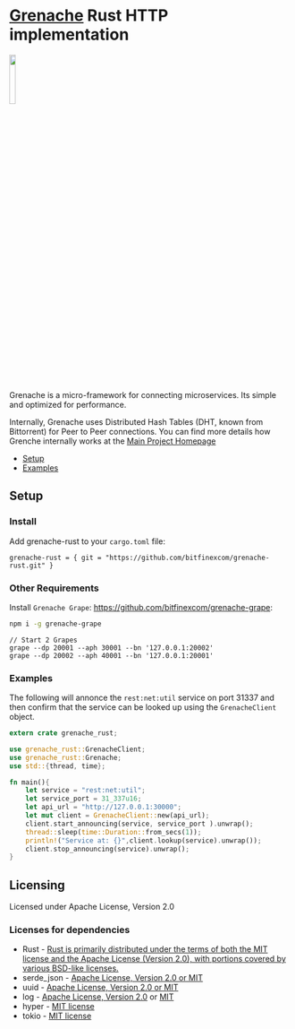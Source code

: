 # [Grenache](https://github.com/bitfinexcom/grenache) Rust HTTP implementation

<img src="https://raw.githubusercontent.com/bitfinexcom/grenache-nodejs-http/master/logo.png" width="15%" />

Grenache is a micro-framework for connecting microservices. Its simple and optimized for performance.

Internally, Grenache uses Distributed Hash Tables (DHT, known from Bittorrent) for Peer to Peer connections. You can find more details how Grenche internally works at the [Main Project Homepage](https://github.com/bitfinexcom/grenache)

 - [Setup](#setup)
 - [Examples](#examples)

## Setup

### Install
Add grenache-rust to your `cargo.toml` file:
```
grenache-rust = { git = "https://github.com/bitfinexcom/grenache-rust.git" }
```

### Other Requirements

Install `Grenache Grape`: https://github.com/bitfinexcom/grenache-grape:

```bash
npm i -g grenache-grape
```

```
// Start 2 Grapes
grape --dp 20001 --aph 30001 --bn '127.0.0.1:20002'
grape --dp 20002 --aph 40001 --bn '127.0.0.1:20001'
```

### Examples
The following will annonce the `rest:net:util` service on port 31337 and then confirm that the service can be looked up using the `GrenacheClient` object.
```rust
extern crate grenache_rust;

use grenache_rust::GrenacheClient;
use grenache_rust::Grenache;
use std::{thread, time};

fn main(){
    let service = "rest:net:util";
    let service_port = 31_337u16;
    let api_url = "http://127.0.0.1:30000";
    let mut client = GrenacheClient::new(api_url);
    client.start_announcing(service, service_port ).unwrap();
    thread::sleep(time::Duration::from_secs(1));
    println!("Service at: {}",client.lookup(service).unwrap());
    client.stop_announcing(service).unwrap();
}
```

## Licensing
Licensed under Apache License, Version 2.0
 
### Licenses for dependencies
- Rust - [
Rust is primarily distributed under the terms of both the MIT license and the Apache License (Version 2.0), with portions covered by various BSD-like licenses.](https://github.com/rust-lang/rust#license)
- serde_json - [Apache License, Version 2.0 or MIT](https://github.com/serde-rs/json/tree/493bad102fa42fea6f1365fc5809bacfbd423adb#license)
- uuid - [Apache License, Version 2.0 or MIT](https://github.com/uuid-rs/uuid/blob/cdd5528d46ec8f7c7595615b366b4fe301818f9f/COPYRIGHT)
- log - [Apache License, Version 2.0](https://github.com/rust-lang-nursery/log/blob/1a9a8275f5d84d50b756437524da5ff8273ef99b/LICENSE-APACHE) or [MIT](https://github.com/rust-lang-nursery/log/blob/1a9a8275f5d84d50b756437524da5ff8273ef99b/LICENSE-MIT)
- hyper - [MIT license](https://github.com/hyperium/hyper/blob/fdd04134187fe0c1a0b446577300e0bb391183ae/LICENSE)
- tokio - [MIT license](https://github.com/tokio-rs/tokio/blob/11e2af66a82c1cb710f9a07ae9450fcb25e67a1e/LICENSE)
